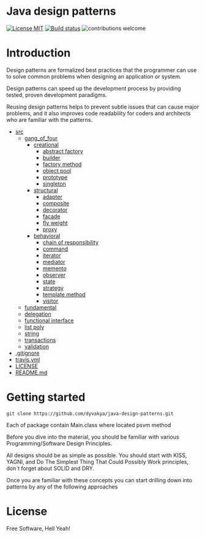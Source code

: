 # Java design patterns
[![License MIT](https://img.shields.io/badge/license-MIT-blue.svg)](https://raw.githubusercontent.com/DyvakYA/java-design-patterns/master/LICENSE.md)
[![Build status](https://travis-ci.com/DyvakYA/java-design-patterns.svg?branch=master)](https://travis-ci.org/DyvakYA/java-design-patterns) 
![contributions welcome](https://img.shields.io/badge/contributions-welcome-brightgreen.svg?style=flat)

# Introduction

Design patterns are formalized best practices that the programmer can use to
solve common problems when designing an application or system. 

Design patterns can speed up the development process by providing tested, proven
development paradigms.

Reusing design patterns helps to prevent subtle issues that can cause major
problems, and it also improves code readability for coders and architects who
are familiar with the patterns.

 * [src](./src)
    * [gang_of_four](src/gang_of_four)
        * [creational](src/gang_of_four/_1_creational)
            * [abstract factory](src/gang_of_four/_1_creational/_2_abstract_factory)
            * [builder](src/gang_of_four/_1_creational/_5_builder)
            * [factory method](src/gang_of_four/_1_creational/_1_factory_method)
            * [object pool](src/objectPool)
            * [prototype](src/gang_of_four/_1_creational/_4_prototype)
            * [singleton](src/gang_of_four/_1_creational/_3_singleton)
        * [structural](src/gang_of_four/_2_structural)
            * [adapter](src/gang_of_four/_2_structural/_1_adapter)
            * [composite](src/gang_of_four/_2_structural/_1_adapter)
            * [decorator](src/gang_of_four/_2_structural/_4_decorator)
            * [facade](src/gang_of_four/_2_structural/_5_facade)
            * [fly weight](src/gang_of_four/_2_structural/_6_fly_weight)
            * [proxy](src/gang_of_four/_2_structural/_7_proxy)
        * [behavioral](src/gang_of_four/_3_behavioral)
            * [chain of responsibility](src/gang_of_four/_3_behavioral/_1_chain_of_responsibility)
            * [command](src/gang_of_four/_3_behavioral/_2_command)
            * [iterator](src/gang_of_four/_3_behavioral/_3_iterator)
            * [mediator](src/gang_of_four/_3_behavioral/_4_mediator)
            * [memento](src/gang_of_four/_3_behavioral/_5_memento)
            * [observer](src/gang_of_four/_3_behavioral/_6_observer)
            * [state](src/gang_of_four/_3_behavioral/_7_state)
            * [strategy](src/gang_of_four/_3_behavioral/_8_strategy)
            * [template method](src/gang_of_four/_3_behavioral/_9_template_method)
            * [visitor](src/gang_of_four/_3_behavioral/_10_visitor)
   * [fundamental](./src/fundamental)
   * [delegation](./src/fundamental/delegation)
   * [functional interface](./src/functionalInterface)
   * [list poly](./src/listPoly)
   * [string](./src/string)
   * [transactions](./src/transactions)
   * [validation](./src/validation)
 * [.gitignore](./.gitignore)
 * [travis.yml](./.travis.yml)
 * [LICENSE](./LICENSE)
 * [README.md](./README.md)
 
 # Getting started
 
    git clone https://github.com/dyvakya/java-design-patterns.git
    
  Each of package contain Main.class where located psvm method
 
 Before you dive into the material, you should be familiar with various
 Programming/Software Design Principles.
 
 All designs should be as simple as possible. You should start with KISS, YAGNI, 
 and Do The Simplest Thing That Could Possibly Work principles, don`t forget about SOLID and DRY.
 
  Once you are familiar with these concepts you can start drilling down into
 patterns by any of the following approaches
 
 # License
 
 Free Software, Hell Yeah!
 



